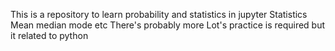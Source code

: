 This is a repository to learn probability and statistics in jupyter
Statistics 
Mean median mode etc
There's probably more
Lot's practice is required but it related to python 
